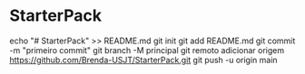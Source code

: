 # StarterPack
echo "# StarterPack" >> README.md 
git init 
git add README.md 
git commit -m "primeiro commit" 
git branch -M principal 
git remoto adicionar origem https://github.com/Brenda-USJT/StarterPack.git
 git push -u origin main
